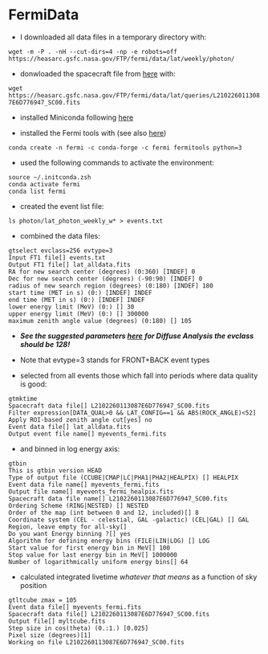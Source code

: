 # FermiData

- I downloaded all data files in a temporary directory with:

`wget -m -P . -nH --cut-dirs=4 -np -e robots=off https://heasarc.gsfc.nasa.gov/FTP/fermi/data/lat/weekly/photon/`

- donwloaded the spacecraft file from [here](https://heasarc.gsfc.nasa.gov/FTP/fermi/data/lat/queries) with:

`wget https://heasarc.gsfc.nasa.gov/FTP/fermi/data/lat/queries/L2102260113087E6D776947_SC00.fits`

- installed Miniconda following [here](https://docs.conda.io/en/latest/miniconda.html)

- installed the Fermi tools with (see also [here](https://github.com/fermi-lat/Fermitools-conda/wiki/Installation-Instructions))

`conda create -n fermi -c conda-forge -c fermi fermitools python=3`

- used the following commands to activate the environment:

```
source ~/.initconda.zsh
conda activate fermi
conda list fermi
```

- created the event list file:

`ls photon/lat_photon_weekly_w* > events.txt`

- combined the data files:

```
gtselect evclass=256 evtype=3 
Input FT1 file[] events.txt
Output FT1 file[] lat_alldata.fits
RA for new search center (degrees) (0:360) [INDEF] 0
Dec for new search center (degrees) (-90:90) [INDEF] 0
radius of new search region (degrees) (0:180) [INDEF] 180
start time (MET in s) (0:) [INDEF] INDEF
end time (MET in s) (0:) [INDEF] INDEF
lower energy limit (MeV) (0:) [] 30
upper energy limit (MeV) (0:) [] 300000
maximum zenith angle value (degrees) (0:180) [] 105
```

- ***See the suggested parameters [here](https://fermi.gsfc.nasa.gov/ssc/data/analysis/documentation/Cicerone/Cicerone_Data_Exploration/Data_preparation.html)*** ***for Diffuse Analysis the evclass should be 128!***

- Note that evtype=3 stands for FRONT+BACK event types

- selected from all events those which fall into periods where data quality is good:

```
gtmktime
Spacecraft data file[] L2102260113087E6D776947_SC00.fits
Filter expression[DATA_QUAL>0 && LAT_CONFIG==1 && ABS(ROCK_ANGLE)<52] 
Apply ROI-based zenith angle cut[yes] no
Event data file[] lat_alldata.fits
Output event file name[] myevents_fermi.fits
```

- and binned in log energy axis:

```
gtbin                                                                                                                                                                                                                                                         
This is gtbin version HEAD
Type of output file (CCUBE|CMAP|LC|PHA1|PHA2|HEALPIX) [] HEALPIX
Event data file name[] myevents_fermi.fits
Output file name[] myevents_fermi_healpix.fits
Spacecraft data file name[] L2102260113087E6D776947_SC00.fits
Ordering Scheme (RING|NESTED) [] NESTED
Order of the map (int between 0 and 12, included)[] 8
Coordinate system (CEL - celestial, GAL -galactic) (CEL|GAL) [] GAL
Region, leave empty for all-sky[] 
Do you want Energy binning ?[] yes
Algorithm for defining energy bins (FILE|LIN|LOG) [] LOG
Start value for first energy bin in MeV[] 100
Stop value for last energy bin in MeV[] 1000000
Number of logarithmically uniform energy bins[] 64
```

- calculated integrated livetime *whatever that means* as a function of sky position

```
gtltcube zmax = 105                                                                                                                                                                                                                                                            Event data file[] myevents_fermi.fits 
Spacecraft data file[] L2102260113087E6D776947_SC00.fits 
Output file[] myltcube.fits
Step size in cos(theta) (0.:1.) [0.025] 
Pixel size (degrees)[1] 
Working on file L2102260113087E6D776947_SC00.fits
```

